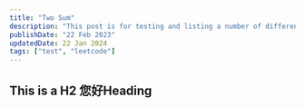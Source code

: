 ```yaml
---
title: "Two Sum"
description: "This post is for testing and listing a number of different markdown elements"
publishDate: "22 Feb 2023"
updatedDate: 22 Jan 2024
tags: ["test", "leetcode"]
---
```


## This is a H2 您好Heading 

